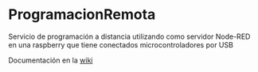 # ProgramacionRemota
Servicio de programación a distancia utilizando como servidor Node-RED en una raspberry que tiene conectados microcontroladores por USB

Documentación en la [wiki](https://github.com/damiancastelao/ProgramacionRemota/wiki)
